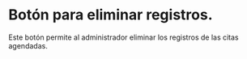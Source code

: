 # Botón para eliminar registros.
Este botón permite al administrador eliminar los registros de las citas agendadas. 
